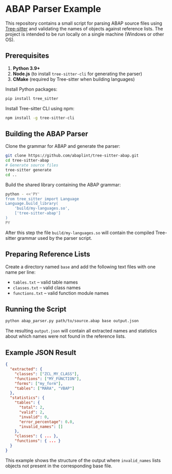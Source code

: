 # ABAP Parser Example

This repository contains a small script for parsing ABAP source files using
[Tree-sitter](https://tree-sitter.github.io/) and validating the names of
objects against reference lists. The project is intended to be run locally on a
single machine (Windows or other OS).

## Prerequisites

1. **Python 3.9+**
2. **Node.js** (to install `tree-sitter-cli` for generating the parser)
3. **CMake** (required by Tree-sitter when building languages)

Install Python packages:

```bash
pip install tree_sitter
```

Install Tree-sitter CLI using npm:

```bash
npm install -g tree-sitter-cli
```

## Building the ABAP Parser

Clone the grammar for ABAP and generate the parser:

```bash
git clone https://github.com/abaplint/tree-sitter-abap.git
cd tree-sitter-abap
# Generate source files
tree-sitter generate
cd ..
```

Build the shared library containing the ABAP grammar:

```bash
python - <<'PY'
from tree_sitter import Language
Language.build_library(
    'build/my-languages.so',
    ['tree-sitter-abap']
)
PY
```

After this step the file `build/my-languages.so` will contain the compiled
Tree-sitter grammar used by the parser script.

## Preparing Reference Lists

Create a directory named `base` and add the following text files with one name
per line:

- `tables.txt` – valid table names
- `classes.txt` – valid class names
- `functions.txt` – valid function module names

## Running the Script

```bash
python abap_parser.py path/to/source.abap base output.json
```

The resulting `output.json` will contain all extracted names and statistics
about which names were not found in the reference lists.

## Example JSON Result

```json
{
  "extracted": {
    "classes": ["ZCL_MY_CLASS"],
    "functions": ["MY_FUNCTION"],
    "forms": ["my_form"],
    "tables": ["MARA", "VBAP"]
  },
  "statistics": {
    "tables": {
      "total": 2,
      "valid": 2,
      "invalid": 0,
      "error_percentage": 0.0,
      "invalid_names": []
    },
    "classes": { ... },
    "functions": { ... }
  }
}
```

This example shows the structure of the output where `invalid_names` lists
objects not present in the corresponding base file.
